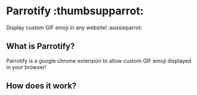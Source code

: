 # Parrotify :thumbsupparrot:

Display custom GIF emoji in any website! :aussieparrot:

## What is Parrotify?

Parrotify is a google chrome extension to allow custom GIF emoji displayed in your browser!

## How does it work?

